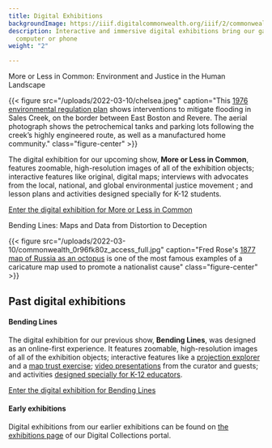 ```yaml
---
title: Digital Exhibitions
backgroundImage: https://iiif.digitalcommonwealth.org/iiif/2/commonwealth:4m90fg63q/2690,6509,4326,2466/,1200/0/default.jpg
description: Interactive and immersive digital exhibitions bring our gallery to your
  computer or phone
weight: "2"

---
```

<div class="callout my-3">More or Less in Common: Environment and Justice in the Human Landscape</div>

{{< figure src="/uploads/2022-03-10/chelsea.jpeg" caption="This [1976 environmental regulation plan](https://collections.leventhalmap.org/search/commonwealth:7h14cw55s) shows interventions to mitigate flooding in Sales Creek, on the border between East Boston and Revere. The aerial photograph shows the petrochemical tanks and parking lots following the creek’s highly engineered route, as well as a manufactured home community." class="figure-center" >}}

The digital exhibition for our upcoming show, **More or Less in Common**, features zoomable, high-resolution images of all of the exhibition objects; interactive features like original, digital maps; interviews with advocates from the local, national, and global environmental justice movement ; and lesson plans and activities designed specially for K-12 students. 

<a class="btn btn-outline-primary btn-block" href="https://www.leventhalmap.org/digital-exhibitions/more-or-less-in-common/"><i class="fas fa-images me-2"></i>Enter the digital exhibition for More or Less in Common</a> 

<div class="callout my-3">Bending Lines: Maps and Data from Distortion to Deception</div>

{{< figure src="/uploads/2022-03-10/commonwealth_0r96fk80z_access_full.jpg" caption="Fred Rose's [1877 map of Russia as an octopus](https://www.leventhalmap.org/digital-exhibitions/bending-lines/why-persuade/1.5.1/) is one of the most famous examples of a caricature map used to promote a nationalist cause" class="figure-center" >}}

## Past digital exhibitions

#### Bending Lines 

The digital exhibition for our previous show, **Bending Lines**, was designed as an online-first experience. It features zoomable, high-resolution images of all of the exhibition objects; interactive features like a [projection explorer](https://www.leventhalmap.org/digital-exhibitions/bending-lines/how-to-bend/projections/) and a [map trust exercise](https://www.leventhalmap.org/digital-exhibitions/bending-lines/how-to-bend/interactive-trust/); [video presentations](https://www.leventhalmap.org/digital-exhibitions/bending-lines/events/) from the curator and guests; and activities [designed specially for K-12 educators](https://www.leventhalmap.org/digital-exhibitions/bending-lines/education-activities/).

<a class="btn btn-outline-primary btn-block" href="https://leventhalmap.org/digital-exhibitions/bending-lines"><i class="fas fa-images me-2"></i>Enter the digital exhibition for Bending Lines</a>

#### Early exhibitions

Digital exhibitions from our earlier exhibitions can be found on [the exhibitions page](https://collections.leventhalmap.org/exhibits) of our Digital Collections portal.